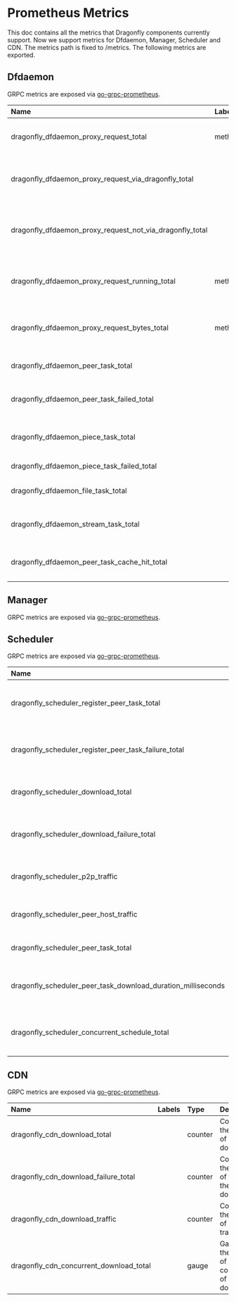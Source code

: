 # Prometheus Metrics

This doc contains all the metrics that Dragonfly components currently support.
Now we support metrics for Dfdaemon, Manager, Scheduler and CDN.
The metrics path is fixed to /metrics. The following metrics are exported.

## Dfdaemon

GRPC metrics are exposed via [go-grpc-prometheus](https://github.com/grpc-ecosystem/go-grpc-prometheus).

<!-- markdownlint-disable -->

| Name                                                     | Labels | Type    | Description                                           |
| :------------------------------------------------------- | :----- | :------ | :---------------------------------------------------- |
| dragonfly_dfdaemon_proxy_request_total                   | method | counter | Counter of the total proxy request.                   |
| dragonfly_dfdaemon_proxy_request_via_dragonfly_total     |        | counter | Counter of the total proxy request via Dragonfly.     |
| dragonfly_dfdaemon_proxy_request_not_via_dragonfly_total |        | counter | Counter of the total proxy request not via Dragonfly. |
| dragonfly_dfdaemon_proxy_request_running_total           | method | counter | Current running count of proxy request.               |
| dragonfly_dfdaemon_proxy_request_bytes_total             | method | counter | Counter of the total byte of all proxy request.       |
| dragonfly_dfdaemon_peer_task_total                       |        | counter | Counter of the total peer tasks.                      |
| dragonfly_dfdaemon_peer_task_failed_total                |        | counter | Counter of the total failed peer tasks.               |
| dragonfly_dfdaemon_piece_task_total                      |        | counter | Counter of the total failed piece tasks.              |
| dragonfly_dfdaemon_piece_task_failed_total               |        | counter | Dragonfly dfget tasks.                                |
| dragonfly_dfdaemon_file_task_total                       |        | counter | Counter of the total file tasks.                      |
| dragonfly_dfdaemon_stream_task_total                     |        | counter | Counter of the total stream tasks.                    |
| dragonfly_dfdaemon_peer_task_cache_hit_total             |        | counter | Counter of the total cache hit peer tasks.            |

<!-- markdownlint-restore -->

## Manager

GRPC metrics are exposed via [go-grpc-prometheus](https://github.com/grpc-ecosystem/go-grpc-prometheus).

## Scheduler

GRPC metrics are exposed via [go-grpc-prometheus](https://github.com/grpc-ecosystem/go-grpc-prometheus).

<!-- markdownlint-disable -->

| Name                                                         | Labels                                     | Type      | Description                                                |
| :----------------------------------------------------------- | :----------------------------------------- | :-------- | :--------------------------------------------------------- |
| dragonfly_scheduler_register_peer_task_total                 |                                            | counter   | Counter of the number of the register peer task.           |
| dragonfly_scheduler_register_peer_task_failure_total         |                                            | counter   | Counter of the number of failed of the register peer task. |
| dragonfly_scheduler_download_total                           |                                            | counter   | Counter of the number of the downloading.                  |
| dragonfly_scheduler_download_failure_total                   |                                            | counter   | Counter of the number of failed of the downloading.        |
| dragonfly_scheduler_p2p_traffic                              |                                            | counter   | Counter of the number of p2p traffic.                      |
| dragonfly_scheduler_peer_host_traffic                        | traffic_type, peer_host_uuid, peer_host_ip | counter   | Counter of the number of per peer host traffic.            |
| dragonfly_scheduler_peer_task_total                          | type                                       | counter   | Counter of the number of peer task.                        |
| dragonfly_scheduler_peer_task_download_duration_milliseconds |                                            | histogram | Histogram of the time each peer task downloading.          |
| dragonfly_scheduler_concurrent_schedule_total                |                                            | gauge     | Gauge of the number of concurrent of the scheduling.       |

<!-- markdownlint-restore -->

## CDN

GRPC metrics are exposed via [go-grpc-prometheus](https://github.com/grpc-ecosystem/go-grpc-prometheus).

<!-- markdownlint-disable -->

| Name                                    | Labels | Type    | Description                                            |
| :-------------------------------------- | :----- | :------ | :----------------------------------------------------- |
| dragonfly_cdn_download_total            |        | counter | Counter of the number of the downloading.              |
| dragonfly_cdn_download_failure_total    |        | counter | Counter of the number of failed of the downloading.    |
| dragonfly_cdn_download_traffic          |        | counter | Counter of the number of download traffic.             |
| dragonfly_cdn_concurrent_download_total |        | gauge   | Gauger of the number of concurrent of the downloading. |

<!-- markdownlint-restore -->
